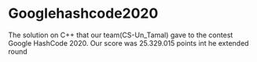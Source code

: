 # Googlehashcode2020
The solution on C++ that our team(CS-Un_Tamal) gave to the contest Google HashCode 2020. Our score was 25.329.015 points int he extended round
